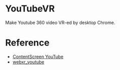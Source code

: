 # YouTubeVR
Make Youtube 360 video VR-ed by desktop Chrome. 

# Reference
* [ContentScreen YouTube](https://github.com/ds-hwang/contentscreen_youtube)
* [webxr_youtube](https://github.com/ds-hwang/webxr_youtube)
